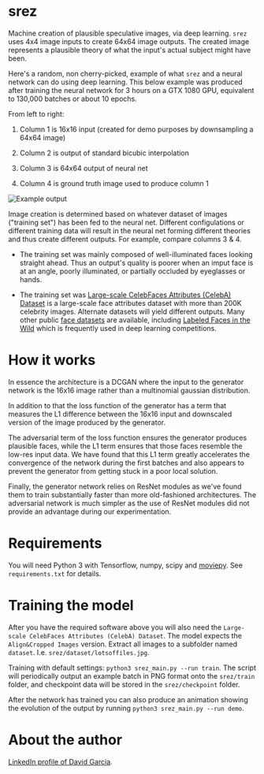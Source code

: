 # srez

Machine creation of plausible speculative images, via deep learning. `srez` uses 4x4 image inputs to create 64x64 image outputs. The created image represents a plausible theory of what the input's actual subject might have been. 

Here's a random, non cherry-picked, example of what `srez` and a neural network can do using deep learning. This below example was produced after training the neural network for 3 hours on a GTX 1080 GPU, equivalent to 130,000 batches or about 10 epochs.

From left to right:

  1. Column 1 is 16x16 input (created for demo purposes by downsampling a 64x64 image)

  2. Column 2 is output of standard bicubic interpolation

  3. Column 3 is 64x64 output of neural net

  4. Column 4 is ground truth image used to produce column 1

![Example output](srez_sample_output.png)

Image creation is determined based on whatever dataset of images ("training set") has been fed to the neural net. Different configulations or different training data will result in the neural net forming different theories and thus create different outputs. For example, compare columns 3 & 4.

  * The training set was mainly composed of well-illuminated faces looking straight ahead. Thus an output's quality is poorer when an imput face is at an angle, poorly illuminated, or partially occluded by eyeglasses or hands.

  * The training set was [Large-scale CelebFaces Attributes (CelebA) Dataset](http://mmlab.ie.cuhk.edu.hk/projects/CelebA.html) is a large-scale face attributes dataset with more than 200K celebrity images. Alternate datasets will yield different outputs. Many other public [face datasets](https://github.com/betars/Face-Resources) are available, including [Labeled Faces in the Wild](http://vis-www.cs.umass.edu/lfw/) which is frequently used in deep learning competitions.


# How it works

In essence the architecture is a DCGAN where the input to the generator network is the 16x16 image rather than a multinomial gaussian distribution.

In addition to that the loss function of the generator has a term that measures the L1 difference between the 16x16 input and downscaled version of the image produced by the generator.

The adversarial term of the loss function ensures the generator produces plausible faces, while the L1 term ensures that those faces resemble the low-res input data. We have found that this L1 term greatly accelerates the convergence of the network during the first batches and also appears to prevent the generator from getting stuck in a poor local solution.

Finally, the generator network relies on ResNet modules as we've found them to train substantially faster than more old-fashioned architectures. The adversarial network is much simpler as the use of ResNet modules did not provide an advantage during our experimentation.

# Requirements

You will need Python 3 with Tensorflow, numpy, scipy and [moviepy](http://zulko.github.io/moviepy/). See `requirements.txt` for details.


# Training the model

After you have the required software above you will also need the `Large-scale CelebFaces Attributes (CelebA) Dataset`. The model expects the `Align&Cropped Images` version. Extract all images to a subfolder named `dataset`. I.e. `srez/dataset/lotsoffiles.jpg`.

Training with default settings: `python3 srez_main.py --run train`. The script will periodically output an example batch in PNG format onto the `srez/train` folder, and checkpoint data will be stored in the `srez/checkpoint` folder.

After the network has trained you can also produce an animation showing the evolution of the output by running `python3 srez_main.py --run demo`.

# About the author

[LinkedIn profile of David Garcia](https://ca.linkedin.com/in/david-garcia-70913311).
